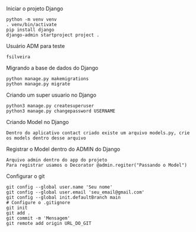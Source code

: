 
Iniciar o projeto Django

```
python -m venv venv
. venv/bin/activate
pip install django
django-admin startproject project .
```

Usuário ADM para teste

```
fsilveira
```

Migrando a base de dados do Django

```
python manage.py makemigrations
python manage.py migrate
```

Criando um super usuario no Django

```
python3 manage.py createsuperuser
python3 manage.py changepassword USERNAME
```


Criando Model no Django

```
Dentro do aplicativo contact criado existe um arquivo models.py, crie os models dentro desse arquivo
```

Registrar o Model dentro do ADMIN do Django

```
Arquivo admin dentro do app do projeto
Para registrar usamos o Decorator @admin.regiter("Passando o Model")
```

Configurar o git

```
git config --global user.name 'Seu nome'
git config --global user.email 'seu_email@gmail.com'
git config --global init.defaultBranch main
# Configure o .gitignore
git init
git add .
git commit -m 'Mensagem'
git remote add origin URL_DO_GIT
```

